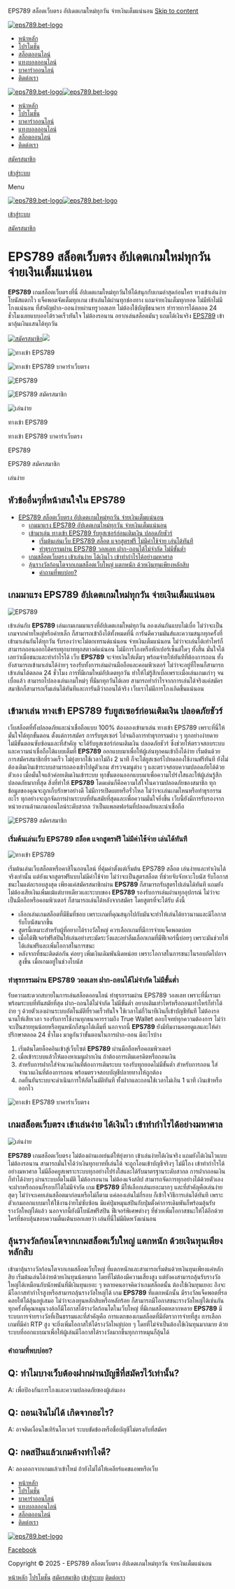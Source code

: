   EPS789 สล็อตเว็บตรง อัปเดตเกมใหม่ทุกวัน จ่ายเงินเต็มแน่นอน             [Skip to content](#main)

[![eps789.bet-logo](https://eps789.bet/wp-content/uploads/2025/03/eps789.bet_.png)](https://eps789.bet/) 

* [หน้าหลัก](https://eps789.bet/)
* [โปรโมชั่น](https://eps789.bet/promotion/)
* [สล็อตออนไลน์](https://eps789.bet/%e0%b8%aa%e0%b8%a5%e0%b9%87%e0%b8%ad%e0%b8%95%e0%b8%ad%e0%b8%ad%e0%b8%99%e0%b9%84%e0%b8%a5%e0%b8%99%e0%b9%8c/)
* [แทงบอลออนไลน์](https://eps789.bet/%e0%b9%81%e0%b8%97%e0%b8%87%e0%b8%9a%e0%b8%ad%e0%b8%a5%e0%b8%ad%e0%b8%ad%e0%b8%99%e0%b9%84%e0%b8%a5%e0%b8%99%e0%b9%8c/)
* [บาคาร่าออนไลน์](https://eps789.bet/%e0%b8%9a%e0%b8%b2%e0%b8%84%e0%b8%b2%e0%b8%a3%e0%b9%88%e0%b8%b2%e0%b8%ad%e0%b8%ad%e0%b8%99%e0%b9%84%e0%b8%a5%e0%b8%99%e0%b9%8c/)
* [ติดต่อเรา](https://eps789.bet/contact-us/)

[![eps789.bet-logo](https://eps789.bet/wp-content/uploads/2025/03/eps789.bet_.png)![eps789.bet-logo](https://eps789.bet/wp-content/uploads/2025/03/eps789.bet_.png)](https://eps789.bet/)

* [หน้าหลัก](https://eps789.bet/)
* [โปรโมชั่น](https://eps789.bet/promotion/)
* [บาคาร่าออนไลน์](https://eps789.bet/%e0%b8%9a%e0%b8%b2%e0%b8%84%e0%b8%b2%e0%b8%a3%e0%b9%88%e0%b8%b2%e0%b8%ad%e0%b8%ad%e0%b8%99%e0%b9%84%e0%b8%a5%e0%b8%99%e0%b9%8c/)
* [แทงบอลออนไลน์](https://eps789.bet/%e0%b9%81%e0%b8%97%e0%b8%87%e0%b8%9a%e0%b8%ad%e0%b8%a5%e0%b8%ad%e0%b8%ad%e0%b8%99%e0%b9%84%e0%b8%a5%e0%b8%99%e0%b9%8c/)
* [สล็อตออนไลน์](https://eps789.bet/%e0%b8%aa%e0%b8%a5%e0%b9%87%e0%b8%ad%e0%b8%95%e0%b8%ad%e0%b8%ad%e0%b8%99%e0%b9%84%e0%b8%a5%e0%b8%99%e0%b9%8c/)
* [ติดต่อเรา](https://eps789.bet/contact-us/)

[สมัครสมาชิก](/register)

[เข้าสู่ระบบ](/login)

Menu

[![eps789.bet-logo](https://eps789.bet/wp-content/uploads/2025/03/eps789.bet_.png)![eps789.bet-logo](https://eps789.bet/wp-content/uploads/2025/03/eps789.bet_.png)](https://eps789.bet/)

[เข้าสู่ระบบ](/login)

[สมัครสมาชิก](/register)

EPS789 สล็อตเว็บตรง อัปเดตเกมใหม่ทุกวัน จ่ายเงินเต็มแน่นอน
==========================================================

**EPS789** เกมสล็อตเว็บตรงที่นี่ อัปเดตเกมใหม่ทุกวันให้ได้สนุกกับเกมล่าสุดก่อนใคร ทางเข้าเล่นง่ายโบนัสแตกไว แจ็คพอตจัดเต็มทุกเกม เข้าเล่นได้ผ่านทุกช่องทาง แถมจ่ายเงินเต็มทุกยอด ไม่มีหักไม่มีโกงแน่นอน ที่สำคัญฝาก-ถอนง่ายผ่านทรูวอลเลท ไม่ต้องใช้บัญชีธนาคาร ทำรายการได้ตลอด 24 ชั่วโมงเลยแบบออโต้รวดเร็วทันใจ ไม่ต้องรอนาน อยากเล่นสล็อตมันๆ แถมได้เงินจริง [EPS789](https://eps789.bet/) เข้ามาลุ้นเงินแสนได้ทุกวัน

[![สมัครสมาชิก](https://eps789.bet/wp-content/uploads/2025/02/daftar.gif)](https://member.ufaslotbar.vip/register)![](https://eps789.bet/wp-content/uploads/2025/03/bank.png)

![ทางเข้า EPS789](//eps789.bet/wp-content/uploads/2025/03/eps789-5.png)

![ทางเข้า EPS789 บาคาร่าเว็บตรง](//eps789.bet/wp-content/uploads/2025/03/eps789-4.png)

![EPS789](//eps789.bet/wp-content/uploads/slider/cache/230d1a3d4f96586957401a2671063ec8/eps789-3.png)

![EPS789 สมัครสมาชิก](//eps789.bet/wp-content/uploads/2025/03/eps789-2.png)

![เล่นง่าย](//eps789.bet/wp-content/uploads/2025/03/eps789-1.png)

ทางเข้า EPS789

ทางเข้า EPS789 บาคาร่าเว็บตรง

EPS789

EPS789 สมัครสมาชิก

เล่นง่าย

หัวข้ออื่นๆที่หน้าสนใจใน EPS789
-------------------------------

* [EPS789 สล็อตเว็บตรง อัปเดตเกมใหม่ทุกวัน จ่ายเงินเต็มแน่นอน](#lorem-ipsum-dolor-sit-amet)
  + [เกมมาแรง EPS789 อัปเดตเกมใหม่ทุกวัน จ่ายเงินเต็มแน่นอน](#lorem-ipsum-dolor-sit-amet-1)
  + [เข้ามาเล่น ทางเข้า EPS789 รับยูสเซอร์ก่อนเติมเงิน ปลอดภัยชัวร์](#เข้ามาเล่น-ทางเข้า-eps-789-รับยูสเซอร์ก่อนเติมเงิน-ปลอดภัยชัวร์)
    - [เริ่มต้นเล่นเว็บ EPS789 สล็อต แจกสูตรฟรี ไม่มีค่าใช้จ่าย เล่นได้ทันที](#lorem-ipsum-dolor-sit-amet-2)
    - [ทำธุรกรรมผ่าน EPS789 วอลเลท ฝาก-ถอนได้ไม่จำกัด ไม่มีขั้นต่ำ](#lorem-ipsum-dolor-sit-amet-3)
  + [เกมสล็อตเว็บตรง เข้าเล่นง่าย ได้เงินไว เข้าทำกำไรได้อย่างมหาศาล](#lorem-ipsum-dolor-sit-amet-4)
  + [ลุ้นรางวัลก้อนโตจากเกมสล็อตเว็บใหญ่ แตกหนัก ด้วยเงินทุนเพียงหลักสิบ](#lorem-ipsum-dolor-sit-amet-5)
    - [คำถามที่พบบ่อย?](#คำถามที่พบบ่อย)

เกมมาแรง **EPS789** อัปเดตเกมใหม่ทุกวัน จ่ายเงินเต็มแน่นอน
----------------------------------------------------------

![EPS789](https://eps789.bet/wp-content/uploads/2025/03/eps789-3-1024x819.png)

เข้าเล่นกับ **EPS789** เล่นเกมเกมมาแรงที่อัปเดตเกมใหม่ทุกวัน ลองเล่นกันแบบไม่เบื่อ ไม่ว่าจะเป็นเกมจากค่ายใหญ่หรือค่ายเล็ก ก็สามารถเข้าถึงได้ทั้งหมดที่นี่ การันตีความมันส์และความสนุกทุกครั้งที่เข้ามาเล่นกันได้ทุกวัน รับรองว่าจะไม่ตกเทรนด์แน่นอน จ่ายเงินเต็มแน่นอน ไม่ว่าจะเล่นได้เท่าไหร่ก็สามารถถอนออกได้ครบทุกบาททุกสตางค์แน่นอน ไม่มีการโกงหรือหักเปอร์เซ็นต์ใดๆ ทั้งสิ้น มั่นใจได้เลยว่าเมื่อชนะและทำกำไรได้ เว็บ **EPS789** จะจ่ายเงินให้เต็มๆ พร้อมจ่ายให้ทันทีที่ต้องการถอน ทั้งยังสามารถเข้ามาเล่นได้ง่ายๆ รองรับทั้งการเล่นผ่านมือถือและคอมพิวเตอร์ ไม่ว่าจะอยู่ที่ไหนก็สามารถเข้าเล่นได้ตลอด 24 ชั่วโมง การที่มีเกมใหม่อัปเดตทุกวัน ทำให้ไม่รู้สึกเบื่อเพราะเมื่อเล่นเกมเก่าๆ จนเบื่อแล้ว สามารถไปลองเล่นเกมใหม่ๆ ที่มีมาทุกวันได้เลย สามารถทำกำไรจากการเล่นได้จริงแค่สมัครสมาชิกก็สามารถเริ่มเล่นได้ทันทีและการันตีว่าถอนได้จริง เว็บเราไม่มีการโกงเกิดขึ้นแน่นอน

เข้ามาเล่น ทางเข้า EPS789 รับยูสเซอร์ก่อนเติมเงิน ปลอดภัยชัวร์
--------------------------------------------------------------

เว็บสล็อตที่ทั้งปลอดภัยและน่าเชื่อถือแบบ 100% ต้องลองเข้ามาเล่น ทางเข้า EPS789 เพราะที่นี่ให้มั่นใจได้ทุกขั้นตอน ตั้งแต่การสมัคร การรับยูสเซอร์ ไปจนถึงการทำธุรกรรมต่าง ๆ ทุกอย่างง่ายดาย ไม่มีขั้นตอนซับซ้อนและที่สำคัญ จะได้รับยูสเซอร์ก่อนเติมเงิน ปลอดภัยชัวร์ ซึ่งช่วยให้ตรวจสอบระบบและความน่าเชื่อถือได้แบบเต็มที่ **EPS789** ออกแบบมาเพื่อให้ผู้เล่นทุกคนเข้าถึงได้ง่าย เริ่มต้นด้วยการสมัครสมาชิกที่รวดเร็ว ไม่ยุ่งยากใช้เวลาไม่ถึง 2 นาที ก็จะได้ยูสเซอร์ไปทดลองใช้งานฟรีทันที ยังไม่ต้องเติมเงินเข้าระบบสามารถลองเข้าไปดูตัวเกม สำรวจเมนูต่าง ๆ และตรวจสอบความปลอดภัยได้ด้วยตัวเอง เมื่อมั่นใจแล้วค่อยเติมเงินเข้าระบบ ทุกขั้นตอนออกแบบมาเพื่อความโปร่งใสและให้ผู้เล่นรู้สึกปลอดภัยมากที่สุด สิ่งที่ทำให้ **EPS789** โดดเด่นก็คือความใส่ใจในความปลอดภัยของสมาชิก ทุกข้อมูลของคุณจะถูกเก็บรักษาอย่างดี ไม่มีการเปิดเผยหรือรั่วไหล ไม่ว่าจะเล่นเกมไหนหรือทำธุรกรรมอะไร ทุกอย่างจะถูกจัดการผ่านระบบที่ทันสมัยที่สุดและเพื่อความมั่นใจยิ่งขึ้น เว็บนี้ยังมีการรับรองจากหน่วยงานด้านเกมออนไลน์ระดับสากล ว่าเป็นแพลตฟอร์มที่ปลอดภัยและน่าเชื่อถือ

![EPS789 สมัครสมาชิก](https://eps789.bet/wp-content/uploads/2025/03/eps789-2-1024x819.png)

### เริ่มต้นเล่นเว็บ EPS789 สล็อต แจกสูตรฟรี ไม่มีค่าใช้จ่าย เล่นได้ทันที

![ทางเข้า EPS789 ](https://eps789.bet/wp-content/uploads/2025/03/eps789-5-1024x819.png)

เริ่มต้นเล่นเว็บสล็อตหรือคาสิโนออนไลน์ ที่คุ้มค่าตั้งแต่เริ่มต้น EPS789 สล็อต เล่นง่ายและทำเงินได้จริงเท่านั้น แต่ยังแจกสูตรฟรีแบบไม่มีค่าใช้จ่าย ไม่ว่าจะเป็นสูตรสล็อต ที่ช่วยจับจังหวะโบนัส รับโอกาสชนะในแต่ละรอบสูงสุด เพียงแค่สมัครสมาชิกผ่าน **EPS789** ก็สามารถรับสูตรไปเล่นได้ทันที แถมยังไม่ต้องเสียเงินเพิ่มแม้แต่บาทเดียวและระบบของ **EPS789** รองรับการเล่นผ่านทุกอุปกรณ์ ไม่ว่าจะเป็นมือถือหรือคอมพิวเตอร์ ก็สามารถเล่นได้หลังจากสมัคร โดยสูตรที่จะได้รับ ดังนี้

* เลือกเล่นเกมสล็อตที่มีธีมที่ชอบ เพราะเกมที่คุณสนุกไปกับมันจะทำให้เล่นได้ยาวนานและมีโอกาสรับโบนัสมากขึ้น
* สูตรนี้เหมาะสำหรับผู้ที่อยากได้รางวัลใหญ่ ควรเลือกเกมที่มีการจ่ายแจ็คพอตบ่อย
* เมื่อได้ฟีเจอร์ฟรีสปินให้เล่นอย่างระมัดระวังและอย่าลืมเลือกเกมที่มีฟีเจอร์นี้บ่อยๆ เพราะมันช่วยให้ได้เล่นฟรีและเพิ่มโอกาสในการชนะ
* หลังจากที่ชนะติดต่อกัน ค่อยๆ เพิ่มเงินเดิมพันนิดหน่อย เพราะโอกาสในการชนะในรอบถัดไปอาจสูงขึ้น เมื่อเกมอยู่ในช่วงโบนัส

### ทำธุรกรรมผ่าน EPS789 วอลเลท ฝาก-ถอนได้ไม่จำกัด ไม่มีขั้นต่ำ

รับความสะดวกสบายในการเล่นสล็อตออนไลน์ ทำธุรกรรมผ่าน EPS789 วอลเลท เพราะที่นี่เรามาพร้อมระบบที่ทันสมัยที่สุด ฝาก-ถอนได้ไม่จำกัด ไม่มีขั้นต่ำ อยากเติมเท่าไหร่หรือถอนเท่าไหร่ก็ทำได้ง่าย ๆ ด้วยตัวเองผ่านระบบอัตโนมัติที่รวดเร็วทันใจ ใช้เวลาไม่กี่วินาทีเงินก็เข้าบัญชีทันที ไม่ต้องรอนานให้เสียเวลา รองรับการใช้งานทุกธนาคารรวมถึง True Wallet ตอบโจทย์ทุกความต้องการ ไม่ว่าจะเป็นสายทุนน้อยหรือทุนหนักก็สนุกได้เต็มที่ นอกจากนี้ **EPS789** ยังมีทีมงานคอยดูแลและให้คำปรึกษาตลอด 24 ชั่วโมง มาดูกันว่าขั้นตอนในการฝาก-ถอน มีอะไรบ้าง

1. เริ่มต้นโดยล็อคอินเข้าสู่เว็บไซต์ **EPS789** ผ่านมือถือหรือคอมพิวเตอร์
2. เมื่อเข้าระบบแล้วให้มองหาเมนูฝากเงิน ถ้าต้องการเติมเครดิตหรือถอนเงิน
3. สำหรับการฝากใส่จำนวนเงินที่ต้องการเติมระบบ รองรับทุกยอดไม่มีขั้นต่ำ สำหรับการถอน ใส่จำนวนเงินที่ต้องการถอน พร้อมตรวจสอบบัญชีปลายทางให้ถูกต้อง
4. กดยืนยันระบบจะดำเนินการให้อัตโนมัติทันที ทั้งฝากและถอนใช้เวลาไม่เกิน 1 นาที เงินเข้าหรือออกไว

![ทางเข้า EPS789 บาคาร่าเว็บตรง](https://eps789.bet/wp-content/uploads/2025/03/eps789-4-1024x819.png)

เกมสล็อตเว็บตรง เข้าเล่นง่าย ได้เงินไว เข้าทำกำไรได้อย่างมหาศาล
---------------------------------------------------------------

![เล่นง่าย](https://eps789.bet/wp-content/uploads/2025/03/eps789-1-1024x819.png)

**EPS789** เกมสล็อตเว็บตรง ไม่ต้องผ่านเอเย่นต์ให้ยุ่งยาก เข้าเล่นง่ายได้เงินจริง แถมยังได้เงินไวแบบไม่ต้องรอนาน สามารถมั่นใจได้ว่าเงินทุกบาทที่เล่นได้ จะถูกโอนเข้าบัญชีจริงๆ ไม่มีโกง เข้าทำกำไรได้อย่างมหาศาล ไม่มีล็อคยูสเพราะระบบทุกอย่างโปร่งใสและได้รับมาตรฐานระดับสากล การฝากถอนเงินก็ทำได้ง่ายๆ ผ่านระบบอัตโนมัติ ไม่ต้องรอนาน ไม่ต้องแจ้งสลิป สามารถจัดการทุกอย่างได้ด้วยตัวเองจะฝากหรือถอนกี่รอบก็ได้ไม่มีจำกัด เกม **EPS789** มีให้เลือกเล่นเยอะมากๆ และที่สำคัญคือเล่นง่ายสุดๆ ไม่ว่าจะเคยเล่นสล็อตมาก่อนหรือไม่ก็ตาม แค่ลองเล่นไม่กี่รอบ ก็เข้าใจวิธีการเล่นได้ทันที เพราะตัวเกมออกแบบมาให้ใช้งานง่ายไม่ซับซ้อน มีแค่ปุ่มหมุนสปินกับปุ่มตั้งค่าการเดิมพันก็พร้อมลุ้นรับรางวัลใหญ่ได้แล้ว นอกจากนี้ยังมีโบนัสฟรีสปิน ฟีเจอร์พิเศษต่างๆ ที่ช่วยเพิ่มโอกาสชนะให้ได้อีกด้วย ใครที่ชอบลุ้นชอบความตื่นเต้นบอกเลยว่า เล่นที่นี่ไม่มีผิดหวังแน่นอน

ลุ้นรางวัลก้อนโตจากเกมสล็อตเว็บใหญ่ แตกหนัก ด้วยเงินทุนเพียงหลักสิบ
-------------------------------------------------------------------

เข้ามาลุ้นรางวัลก้อนโตจากเกมสล็อตเว็บใหญ่ ที่แตกหนักและสามารถเริ่มต้นด้วยเงินทุนเพียงแค่หลักสิบ เริ่มต้นเล่นได้ง่ายด้วยเงินทุนน้อยมาก โดยที่ไม่ต้องมีความเสี่ยงสูง แต่ยังคงสามารถลุ้นรับรางวัลใหญ่ได้เหมือนกับนักพนันที่มีเงินทุนเยอะ ๆ หลายคนอาจคิดว่าเกมสล็อตนั้น ต้องใช้เงินทุนเยอะ ถึงจะมีโอกาสทำกำไรสูงหรือสามารถลุ้นรางวัลใหญ่ได้ เกม **EPS789** ที่แตกหนักนั้น มีรางวัลแจ็คพอตที่รอคอยให้ได้ลุ้นอยู่เสมอ ไม่ว่าจะลงทุนหลักสิบหรือหลักร้อย ก็สามารถมีโอกาสชนะรางวัลใหญ่ได้เช่นกัน ทุกครั้งที่คุณหมุนวงล้อก็มีโอกาสได้รางวัลก้อนโตในเว็บใหญ่ ที่มีเกมสล็อตหลากหลาย **EPS789** มีระบบการจ่ายรางวัลที่เป็นธรรมและที่สำคัญคือ การแตกของเกมสล็อตที่มีอัตราการจ่ายที่สูง การเลือกเกมที่มีค่า RTP สูง จะยิ่งเพิ่มโอกาสให้ได้รางวัลใหญ่บ่อย ๆ โดยที่ไม่จำเป็นต้องใช้เงินทุนมากมาย ด้วยระบบที่ออกแบบมาเพื่อให้ผู้เล่นมีโอกาสได้รางวัลมากขึ้นทุกการหมุนก็ลุ้นได้

### **คำถามที่พบบ่อย**?

Q: ทำไมบางเว็บต้องฝากผ่านบัญชีที่สมัครไว้เท่านั้น?
--------------------------------------------------

A: เพื่อป้องกันการโกงและความปลอดภัยของผู้เล่นเอง

Q: ถอนเงินไม่ได้ เกิดจากอะไร?
-----------------------------

A: อาจติดเงื่อนไขเทิร์นโอเวอร์ ระบบขัดข้องหรือชื่อบัญชีไม่ตรงกับที่สมัคร

Q: กดสปินแล้วเกมค้างทำไงดี?
---------------------------

A: ลองออกจากเกมแล้วเข้าใหม่ ถ้ายังไม่ได้ให้เคลียร์แคชแอพหรือเว็บ

* [หน้าหลัก](https://eps789.bet/)
* [โปรโมชั่น](https://eps789.bet/promotion/)
* [บาคาร่าออนไลน์](https://eps789.bet/%e0%b8%9a%e0%b8%b2%e0%b8%84%e0%b8%b2%e0%b8%a3%e0%b9%88%e0%b8%b2%e0%b8%ad%e0%b8%ad%e0%b8%99%e0%b9%84%e0%b8%a5%e0%b8%99%e0%b9%8c/)
* [แทงบอลออนไลน์](https://eps789.bet/%e0%b9%81%e0%b8%97%e0%b8%87%e0%b8%9a%e0%b8%ad%e0%b8%a5%e0%b8%ad%e0%b8%ad%e0%b8%99%e0%b9%84%e0%b8%a5%e0%b8%99%e0%b9%8c/)
* [สล็อตออนไลน์](https://eps789.bet/%e0%b8%aa%e0%b8%a5%e0%b9%87%e0%b8%ad%e0%b8%95%e0%b8%ad%e0%b8%ad%e0%b8%99%e0%b9%84%e0%b8%a5%e0%b8%99%e0%b9%8c/)
* [ติดต่อเรา](https://eps789.bet/contact-us/)

[![eps789.bet-logo](https://eps789.bet/wp-content/uploads/2025/03/eps789.bet_.png)](https://eps789.bet/)

[Facebook](#)

Copyright © 2025 - EPS789 สล็อตเว็บตรง อัปเดตเกมใหม่ทุกวัน จ่ายเงินเต็มแน่นอน

 

[หน้าหลัก](https://eps789.bet) [โปรโมชั่น](/promotion) [สมัครสมาชิก](/register) [เข้าสู่ระบบ](/login) [ติดต่อเรา](/contact-us)

       